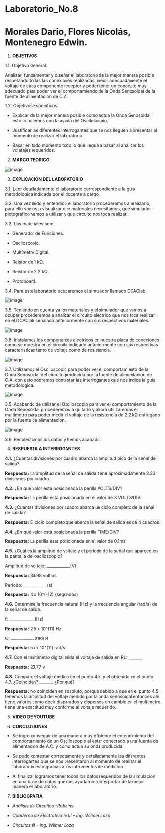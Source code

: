 # Laboratorio_No.8

# Morales Dario, Flores Nicolás, Montenegro Edwin.

1. **OBJETIVOS**

1.1. Objetivo General.

Analizar, fundamentar y diseñar el laboratorio de la mejor manera posible respetando todas las conexiones realizadas, medir adecuadamente el voltaje de cada componente receptor y poder tener un concepto muy adecuado para poder ver el comportamiendo de la Onda Senosoidal de la fuente de alimentacion de C.A.

1.2. Objetivos Especificos.

- Explicar de la mejor manera posible como actua la Onda Senosoidal esto lo haremos con la ayuda del Osciloscopio. 

- Justificar las diferentes interrogantes que se nos lleguen a presentar al momento de realizar el laboratorio.

- Basar en todo momento todo lo que llegue a pasar al analizar los volatajes requeridos.

2. **MARCO TEORICO**

![image](https://user-images.githubusercontent.com/85144847/132283003-b732f1d0-9444-4294-8295-071fa1e19831.png)

3. **EXPLICACION DEL LABORATORIO**

3.1. Leer detalladamente el laboratorio correspondiente a la guia metodologica indicada por el docente a cargo.

3.2. Una vez leido y entendido el laboratorio procederemos a realizarlo, para ello vamos a visualizar que materiales necesitamos, que simulador pictografico vamos a utilizar y que circuito nos toca realizar.

3.3. Los materiales son:

- Generador de Funciones.

- Osciloscopio.

- Multímetro Digital.
 
- Reistor de 1 kΩ.

- Reistor de 2.2 kΩ.

- Protoboard.

3.4. Para este laboratorio ocuparemos el simulador llamado DCAClab.

![image](https://user-images.githubusercontent.com/85144847/132269737-80ab25ed-242d-4e07-a532-fbf6b996f0ea.png)

3.5. Teniendo en cuenta ya los materiales y el simulador que vamos a ocupar procederemos a analizar el circuito electrico que nos toca realizar en el DCAClab señalado anteriormente con sus respectivos materiales.

![image](https://user-images.githubusercontent.com/85144847/132269963-3ef931eb-4dd0-4407-a1c9-dfab5f560810.png)

3.6. Instalamos los componentes electricos en nuestra placa de conexiones como se muestra en el circuito indicado anteriormente con sus respectivas caracteristicas tanto de voltaje como de resistencia.

![image](https://user-images.githubusercontent.com/85144847/132278678-c147c932-570c-477e-bad1-c14ad735ba51.png)

3.7. Utilizamos el Osciloscopio para poder ver el comportamiento de la Onda Senosoidal del circuito producida por la fuente de alimentacion de C.A. con esto podremos contestar las interrogantes que nos indica la guia metodologica.

![image](https://user-images.githubusercontent.com/85144847/132279271-c33378cc-b105-43c7-81c1-e9197e48345c.png)

3.5. Acabando de utilizar el Osciloscopio para ver el comportamiento de la Onda Senosoidal procederemos a quitarlo y ahora utilizaremos el multimetro para poder medir el voltaje de la resistencia de 2.2 kΩ entregado por la fuente de alimentacion.

![image](https://user-images.githubusercontent.com/85144847/132282466-cedf1b6d-4387-4930-a969-502acc6a14cd.png)

3.6. Recolectamos los datos y hemos acabado.

4. **RESPUESTA A INTERROGANTES**

**4.1.** ¿Cuántas divisiones por cuadro abarca la amplitud pico de la señal de salida? 

**Respuesta:** La amplitud de la señal de salida tiene aproximadamente 3.33 divisiones por cuadro.

**4.2.** ¿En qué valor está posicionada la perilla VOLTS/DIV? 

**Respuesta:** La perilla esta posicionada en el valor de 3 VOLTS/DIV.

**4.3.** ¿Cuántas divisiones por cuadro abarca un ciclo completo de la señal de salida?

**Respuesta:** El ciclo completo que abarca la señal de salida es de 4 cuadros.

**4.4.** ¿En qué valor está posicionada la perilla TIME/DIV? 

**Respuesta:** La perilla esta posicionada en el valor de 0.1ms 

**4.5.** ¿Cuál es la amplitud de voltaje y el periodo de la señal que aparece en la pantalla del osciloscopio?

Amplitud de voltaje: ____________(V)

**Respuesta:** 33.98 voltios

Periodo: ____________(s)

**Respuesta:** 4 x 10^(-12) (segundos)

**4.6.** Determine la frecuencia natural (Hz) y la frecuencia angular (rad/s) de la señal de salida.

f: _____________(Hz)

**Respuesta:** 2.5 x 10^(11) Hz

ω: ____________(rad/s)

**Respuesta:** 5π x 10^(11) rad/s

**4.7.** Con el multímetro digital mida el voltaje de salida en RL: _______

**Respuesta:** 23.77 v

**4.8.** Compare el voltaje medido en el punto 4.5. y el obtenido en el punto 4.7. ¿Coinciden? _______ ¿Por qué?

**Respuesta:** No coinciden en absoluto, porque debido a que en el punto 4.5 tenemos la amplitud del voltaje medido por la onda senosoidal entonces ahi tiene valores como decir disparados y dispersos en cambio en el multimetro tiene una exactitud muy conforme al voltaje requerido. 

5. **VIDEO DE YOUTUBE**


6. **CONCLUSIONES**

- Se logro conseguir de una manera muy eficiente el entendimiento del comportamiento de un Osciloscopio al estar conectado a una fuenta de alimentacion de A.C. y como actua su onda producida. 

- Se pudo contestar correctamente y detalladamente las diferentes interrogantes que se nos presentaron al momento de realizar el laboratorio esto gracias a los intrumentos de medicion.

- Al finalizar logramos tener todos los datos requeridos de la simulacion en una base de datos que nos ayudaron a interpretar de la mejor manera el laboratorio.

7. **BIBLIOGRAFIA**

- *Análisis de Circuitos -Robbins*

- *Cuaderno de Electrotecnia III – Ing. Wilmer Loza*

- *Circuitos III – Ing. Wilmer Loza*

